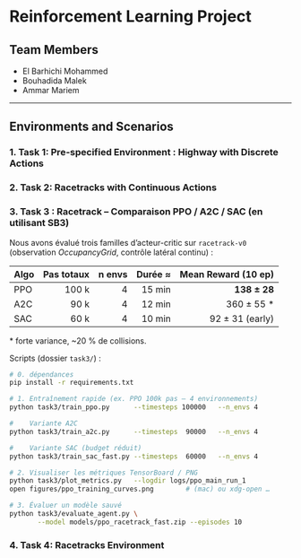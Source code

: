 # Reinforcement Learning Project

## Team Members

- El Barhichi Mohammed
- Bouhadida Malek
- Ammar Mariem

---


## Environments and Scenarios

### 1. Task 1: Pre-specified Environment : **Highway with Discrete Actions**


### 2. Task 2: **Racetracks with Continuous Actions**


### 3. Task 3 : **Racetrack – Comparaison PPO / A2C / SAC (en utilisant SB3)**

Nous avons évalué trois familles d’acteur-critic sur `racetrack-v0`
(observation *OccupancyGrid*, contrôle latéral continu) :

| Algo | Pas totaux | n envs | Durée ≈ | Mean Reward (10 ep) |
|------|-----------:|-------:|--------:|--------------------:|
| PPO  | 100 k      | 4      | 15 min  | **138 ± 28**        |
| A2C  | 90 k       | 4      | 12 min  | 360 ± 55 \*         |
| SAC  | 60 k       | 4      | 10 min  |  92 ± 31 (early)    |

\* forte variance, ~20 % de collisions.

Scripts (dossier `task3/`) :

```bash
# 0. dépendances
pip install -r requirements.txt

# 1. Entraînement rapide (ex. PPO 100k pas – 4 environnements)
python task3/train_ppo.py      --timesteps 100000   --n_envs 4

#    Variante A2C
python task3/train_a2c.py      --timesteps  90000   --n_envs 4

#    Variante SAC (budget réduit)
python task3/train_sac_fast.py --timesteps  60000   --n_envs 4

# 2. Visualiser les métriques TensorBoard / PNG
python task3/plot_metrics.py   --logdir logs/ppo_main_run_1
open figures/ppo_training_curves.png        # (mac) ou xdg-open …

# 3. Évaluer un modèle sauvé
python task3/evaluate_agent.py \
       --model models/ppo_racetrack_fast.zip --episodes 10
```





### 4. Task 4: **Racetracks Environment**


